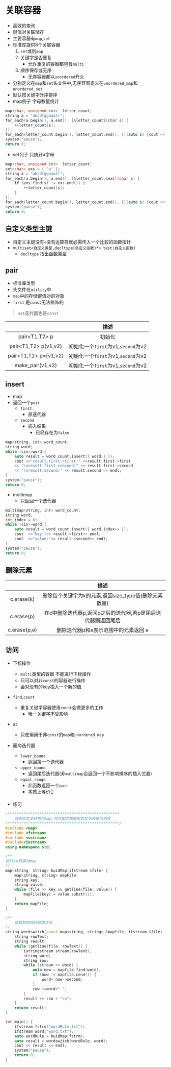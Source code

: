 # 关联容器

- 高效的查询
- 键值对关联储存
- 主要容器有`map`,`set`
- 标准库提供8个关联容器
    1. `set`或则`map`
    2. 关键字是否重复
        - 允许重复的容器都包含`multi`
    3. 顺序保存或无序
        - 无序容器都以`unordered`开头
- 分别定义在`map`和`set`头文件中,无序容器定义在`unordered_map`和`unordered_set`
- 默认按关键字升序排序
- map例子 字母数量统计

```c++
map<char, unsigned int>  letter_count;
string a = "abcdfggaaall";
for_each(a.begin(), a.end(), [&letter_count](char s) {
    ++letter_count[s];
});
for_each(letter_count.begin(), letter_count.end(), [](auto s) {cout << s.first <<":"<<s.second<< endl; });
system("pause");
return 0;
```

- set列子 只统计a字母

```c++
map<char, unsigned int>  letter_count;
set<char> exs = { 'a' };
string a = "abcdfggaaall";
for_each(a.begin(), a.end(), [&letter_count,&exs](char s) {
    if (exs.find(s) != exs.end()) {
        ++letter_count[s];
    }
});
for_each(letter_count.begin(), letter_count.end(), [](auto s) {cout << s.first <<":"<<s.second<< endl; });
system("pause");
return 0;

```

## 自定义类型主键

- 自定义主键没有`<`没有运算符就必需传入一个比较的函数指针
- `multiset<自定义类型,decltype(自定义函数)*> test(自定义函数)`
  - `decltype` 指出函数类型

## pair

- 标准库类型
- 头文件在`utility`中
- `map`中的存储键值对的对象
- `first` 是`const`无法修饰的

> `set`迭代器也是`const`

|                       |                描述                |
|:---------------------:|:----------------------------------:|
|     pair<T1,T2> p     |               初始化               |
| pair<T1,T2> p(v1,v2)  | 初始化一个`first`为v1,`second`为v2 |
| pair<T1,T2> p={v1,v2} | 初始化一个`first`为v1,`second`为v2 |
|  make_pair(v1,v2)    | 初始化一个`first`为v1,`second`为v2 |

## insert

- map
- 返回一个`pair`
  - `first`
    - 原迭代器
  - `second`
    - 插入结果
      - 已经存在为`false`

```c++
map<string, int> word_count;
string word;
while (cin>>word){
    auto result = word_count.insert({ word,1 });
    cout <<"result.first->first:" <<result.first->first 
    << "\nresult.first->second:" << result.first->second
    << "\nresult.second:" << result.second << endl;
}
system("pause");
return 0;
```

- multimap
  - 只返回一个迭代器

```c++
multimap<string, int> word_count;
string word;
int index = 0;
while (cin>>word){
    auto result = word_count.insert({ word,index++ });
    cout  <<"key:"<< result->first<< endl;
    cout  <<"value:"<< result->second<< endl;
}
system("pause");
return 0;
```

## 删除元素

|              |                             描述                             |
|:------------:|:------------------------------------------------------------:|
|  c.erase(k)  |    删除每个关键字为k的元素,返回size_type值(删除元素数量)     |
|  c.erase(p)  | 在c中删除迭代器p,返回p之后的迭代器,若p是尾后迭代器则返回尾后 |
| c.erase(p,e) |             删除迭代器p和e表示范围中的元素返回 e             |

## 访问

- 下标操作
  - `multi`类型的容器 不能进行下标操作
  - 只可以对非`const`的容器进行操作
  - 会对没有的key插入一个新的值
- `find`,`count`
  - 重复关键字容器使用`count`会做更多的工作
    - 唯一关键字不受影响
- `at`
  - 只使用用于非`const`的`map`和`unordered_map`

- 面向迭代器
  - `lower_bound`
    - 返回第一个迭代器
  - `upper_bound`
    - 返回尾后迭代器(非`multimap`会返回一个不影响排序的插入位置)
  - `equal_range`
    - 此函数返回一个`pair`
    - 本质上等价👆

- 练习

```c++
/*************************************************
    将规则文本转换为map,在将密文根据规则文本转换为明文
**************************************************/
#include <map>
#include <fstream>
#include <sstream>
#include<iostream> 
using namespace std;

/**
将file转换为map
*/
map<string, string> buidMap(ifstream &file) {
    map<string, string> mapFile;
    string key;
    string value; 
    while (file >> key && getline(file, value)) {
        mapFile[key] = value.substr(1);
    }
    return mapFile;
}

/**
	根据转换规则转换文本
*/
string wordswitch(const map<string, string> &mapfile, ifstream &file) {
    string rowText;
    string result;
    while (getline(file, rowText)) {
        istringstream stream(rowText);
        string word;
        string row;
        while (stream >> word) {
            auto now = mapfile.find(word);
            if (now != mapfile.cend()) {
                word= now->second;
            }
            row +=word+" ";
        }
        result += row + "\n";
    }
    return result;
}

int main() {
    ifstream fstrm("wordRule.txt");
    ifstream word("word.txt");
    auto wordRule = buidMap(fstrm);
    auto result = wordswitch(wordRule, word);
    cout << result << endl;
    system("pause");
    return 0;
}
```